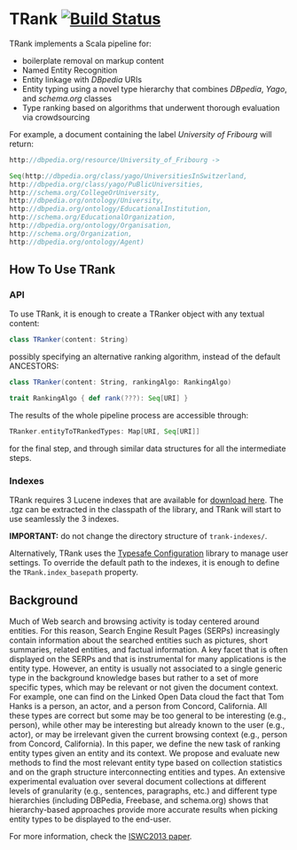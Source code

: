 TRank [![Build Status](https://travis-ci.org/XI-lab/TRank.png?branch=master)](https://travis-ci.org/XI-lab/TRank)
=====
TRank implements a Scala pipeline for:
* boilerplate removal on markup content
* Named Entity Recognition
* Entity linkage with *DBpedia* URIs
* Entity typing using a novel type hierarchy that combines *DBpedia*, *Yago*, and *schema.org* classes
* Type ranking based on algorithms that underwent thorough evaluation via crowdsourcing
 

For example, a document containing the label *University of Fribourg* will return:
```scala
http://dbpedia.org/resource/University_of_Fribourg ->

Seq(http://dbpedia.org/class/yago/UniversitiesInSwitzerland,
http://dbpedia.org/class/yago/PuBlicUniversities,
http://schema.org/CollegeOrUniversity,
http://dbpedia.org/ontology/University,
http://dbpedia.org/ontology/EducationalInstitution,
http://schema.org/EducationalOrganization,
http://dbpedia.org/ontology/Organisation,
http://schema.org/Organization,
http://dbpedia.org/ontology/Agent)
```

How To Use TRank
----------------
### API
To use TRank, it is enough to create a TRanker object with any textual content:
```scala
class TRanker(content: String)
```
possibly specifying an alternative ranking algorithm, instead of the default ANCESTORS:
```scala
class TRanker(content: String, rankingAlgo: RankingAlgo)

trait RankingAlgo { def rank(???): Seq[URI] }
```

The results of the whole pipeline process are accessible through:
```scala
TRanker.entityToTRankedTypes: Map[URI, Seq[URI]]
```
for the final step, and through similar data structures for all the intermediate steps.

### Indexes
TRank requires 3 Lucene indexes that are available for
[download here](http://ftp.exascale.info/sites/default/files/uploaded/trank/trank-indexes.tgz).
The .tgz can be extracted in the classpath of the library, and TRank will start to use seamlessly the 3 indexes.

**IMPORTANT:** do not change the directory structure of `trank-indexes/`.


Alternatively, TRank uses the [Typesafe Configuration](https://github.com/typesafehub/config) library to manage user
settings. To override the default path to the indexes, it is enough to define the `TRank.index_basepath` property.


Background
----------
Much of Web search and browsing activity is today centered around entities. For this reason, Search Engine Result
Pages (SERPs) increasingly contain information about the searched entities such as pictures, short summaries,
related entities, and factual information. A key facet that is often displayed on the SERPs and that is instrumental
for many applications is the entity type. However, an entity is usually not associated to a single generic type
in the background knowledge bases but rather to a set of more specific types, which may be relevant or not given the
document context. For example, one can find on the Linked Open Data cloud the fact that Tom Hanks is a person, an actor,
and a person from Concord, California. All these types are correct but some may be too general to be interesting (e.g.,
person), while other may be interesting but already known to the user (e.g., actor), or may be irrelevant given the
current browsing context (e.g., person from Concord, California). In this paper, we define the new task of ranking entity
types given an entity and its context. We propose and evaluate new methods to find the most relevant entity type based on
collection statistics and on the graph structure interconnecting entities and types. An extensive experimental evaluation
over several document collections at different levels of granularity (e.g., sentences, paragraphs, etc.) and different
type hierarchies (including DBPedia, Freebase, and schema.org) shows that hierarchy-based approaches provide more accurate
results when picking entity types to be displayed to the end-user.


For more information, check the [ISWC2013 paper](http://ftp.exascale.info/sites/default/files/entityTypes.pdf).

